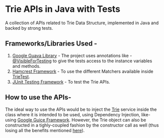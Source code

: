 # Trie APIs in Java with Tests
A collection of APIs related to Trie Data Structure, implemented in Java and backed by strong tests.

## Frameworks/Libraries Used - 

1) [Google Guava Library](https://github.com/google/guava) - The project uses annotations like - [@VisibleForTesting](https://github.com/google/guava/blob/master/guava/src/com/google/common/annotations/VisibleForTesting.java) to give the tests access to the instance variables and methods. 
2) [Hamcrest Framework](http://hamcrest.org/) - To use the different Matchers available inside [TrieTest](https://github.com/gbelwariar/Trie-APIs-In-Java-With-Tests/blob/master/TrieTest.java).
3) [JUnit Testing Framework](http://junit.org/junit4/) - To test the Trie APIs.

## How to use the APIs- 

The ideal way to use the APIs would be to inject the [Trie](https://github.com/gbelwariar/Trie-APIs-In-Java-With-Tests/blob/master/Trie.java) service inside the class where it is intended to be used, using Dependency Injection, like- using [Google Guice Framework](https://github.com/google/guice). However, the Trie object can also be constructed in a tighly-coupled fashion by the constructor call as well (thus losing all the benefits mentioned [here](https://github.com/google/guice/wiki/Motivation)).  
